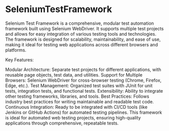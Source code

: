 # SeleniumTestFramework
Selenium Test Framework is a comprehensive, modular test automation framework built using Selenium WebDriver. It supports multiple test projects and allows for easy integration of various testing tools and technologies. The framework is designed for scalability, maintainability, and ease of use, making it ideal for testing web applications across different browsers and platforms.

Key Features:

Modular Architecture: Separate test projects for different applications, with reusable page objects, test data, and utilities.
Support for Multiple Browsers: Selenium WebDriver for cross-browser testing (Chrome, Firefox, Edge, etc.).
Test Management: Organized test suites with JUnit for unit tests, integration tests, and functional tests.
Extensibility: Ability to integrate other testing frameworks, libraries, and tools.
Best Practices: Follows industry best practices for writing maintainable and readable test code.
Continuous Integration: Ready to be integrated with CI/CD tools (like Jenkins or GitHub Actions) for automated testing pipelines.
This framework is ideal for automated web testing projects, ensuring high-quality applications through comprehensive, repeatable tests.
